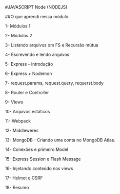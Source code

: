 #JAVASCRIPT Node (NODEJS)

##O que aprendi nessa módulo.

 1- Módulos 1

 2- Módulos 2
 
 3- Listando arquivos om FS e Recursão mútua
 
 4- Escrevendo e lendo arquivos
 
 5- Express - introdução
 
 6- Express + Nodemon
 
 7- request.params, request.query, requerst.body
 
 8- Router e Controller
 
 9- Views
 
 10- Arquivos estáticos
 
 11- Webpack
 
 12- Middleweres
 
 13- MongoDB - Criando uma conta no MongoDB Atlas.
 
 14- Conexões e primeiro Model
 
 15- Express Session e Flash Message
 
 16- Injetando conteúdo nos views
 
 17- Helmet e CSRF
 
 18- Resumo
